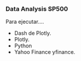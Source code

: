 ### Data Analysis SP500

Para ejecutar....

- Dash de Plotly.
- Plotly.
- Python
- Yahoo Finance yfinance.